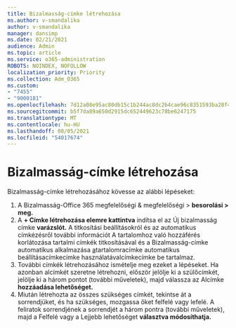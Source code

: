 ```yaml
---
title: Bizalmasság-címke létrehozása
ms.author: v-smandalika
author: v-smandalika
manager: dansimp
ms.date: 02/21/2021
audience: Admin
ms.topic: article
ms.service: o365-administration
ROBOTS: NOINDEX, NOFOLLOW
localization_priority: Priority
ms.collection: Adm_O365
ms.custom:
- "7455"
- "9000181"
ms.openlocfilehash: 7d12a08e95ac80db15c1b244ac8dc2b4cae96c8351593ba28f4f4a9790dada4f
ms.sourcegitcommit: b5f7da89a650d2915dc652449623c78be6247175
ms.translationtype: MT
ms.contentlocale: hu-HU
ms.lasthandoff: 08/05/2021
ms.locfileid: "54017674"
---
```

# <a name="create-a-sensitivity-label"></a>Bizalmasság-címke létrehozása

Bizalmasság-címke létrehozásához kövesse az alábbi lépéseket:

1. A Bizalmasság-Office 365 megfelelőségi & megfelelőségi > **[](https://sip.protection.office.com/) besorolási > meg.**
2. A **+ Címke létrehozása elemre kattintva** indítsa el az Új bizalmasság címke **varázslót.** A titkosítási beállításokról és az [](/microsoft-365/compliance/encryption-sensitivity-labels) automatikus címkézésről további információt A tartalomhoz való hozzáférés korlátozása tartalmi címkék titkosításával és a Bizalmasság-címke automatikus alkalmazása [a](/microsoft-365/compliance/apply-sensitivity-label-automatically)tartalomracímke automatikus beállításacímkecímke használatávalcímkecímke be tartalmaz.
3. További címkék létrehozásához ismételje meg ezeket a lépéseket. Ha azonban alcímkét szeretne létrehozni, először jelölje ki a szülőcímkét, jelölje ki a három pontot (további műveletek), majd válassza az Alcímke **hozzáadása lehetőséget.**
4. Miután létrehozta az összes szükséges címkét, tekintse át a sorrendjüket, és ha szükséges, mozgassa őket felfelé vagy lefelé. A feliratok sorrendjének a sorrendjét a három pontra (további műveletek), majd a Felfelé vagy a Lejjebb lehetőséget **választva módosíthatja.**  
